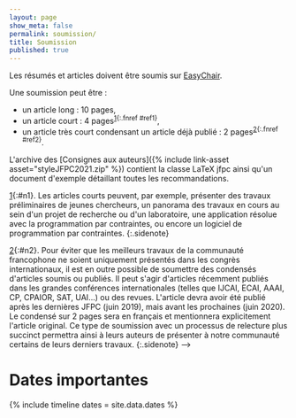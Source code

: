 ```yaml
---
layout: page
show_meta: false
permalink: soumission/
title: Soumission 
published: true
---
```


<!--L'appel à communications est [ici](http://www.wikicfp.com/cfp/servlet/event.showcfp?eventid=99297). -->

Les résumés et articles doivent être soumis sur [EasyChair](https://easychair.org/conferences/?conf=jfpc2021).

Une soumission peut être :

- un article long : 10 pages,
- un article court : 4 pages<sup>[1](#n1){:.fnref #ref1}</sup>,
- un article très court condensant un article déjà publié : 2 pages<sup>[2](#n2){:.fnref #ref2}</sup>.

L'archive des [Consignes aux auteurs]({% include link-asset asset="styleJFPC2021.zip" %}) contient la classe LaTeX jfpc ainsi qu'un document d'exemple détaillant toutes les recommandations.

[1](#ref1){:#n1}. Les articles courts peuvent, par exemple, présenter des travaux préliminaires de jeunes chercheurs, un panorama des travaux en cours au sein d'un projet de recherche ou d'un laboratoire, une application résolue avec la programmation par contraintes, ou encore un logiciel de programmation par contraintes.
{:.sidenote}

[2](#ref2){:#n2}. Pour éviter que les meilleurs travaux de la communauté francophone ne soient uniquement présentés dans les congrès internationaux, il est en outre possible de soumettre des condensés d'articles soumis ou publiés. Il peut s'agir d'articles récemment publiés dans les grandes conférences internationales (telles que IJCAI, ECAI, AAAI, CP, CPAIOR, SAT, UAI...) ou des revues. L'article devra avoir été publié après les dernières JFPC (juin 2019), mais avant les prochaines (juin 2020). Le condensé sur 2 pages sera en français et mentionnera explicitement l'article original. Ce type de soumission avec un processus de relecture plus succinct permettra ainsi à leurs auteurs de présenter à notre communauté certains de leurs derniers travaux.
{:.sidenote}
-->

# <i class="far fa-clock" aria-hidden="true"></i> Dates importantes

{% include timeline dates = site.data.dates %}
